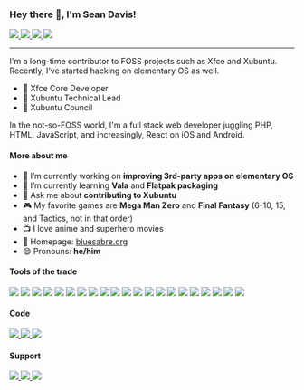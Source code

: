 ### Hey there 👋, I'm Sean Davis!

<a href="https://twitter.com/bluesabredavis">
  <img src="https://img.shields.io/badge/Twitter-@bluesabredavis-blue?logo=twitter&style=social">
</a>
<a href="https://www.facebook.com/bluesabre.org">
  <img src="https://img.shields.io/badge/Facebook-bluesabre.org-blue?logo=facebook&style=social">
</a>
<a href="https://fosstodon.org/@bluesabre">
  <img src="https://img.shields.io/badge/Mastodon-@bluesabre@fosstodon.org-blue?logo=mastodon&style=social">
</a>
<a href="https://www.linkedin.com/in/sean-davis-738b0429/">
  <img src="https://img.shields.io/badge/LinkedIn-Sean Davis-blue?logo=linkedin&style=social">
</a>

<hr>

I'm a long-time contributor to FOSS projects such as Xfce and Xubuntu. Recently, I've started hacking on elementary OS as well.

- 🎩 Xfce Core Developer
- 🎩 Xubuntu Technical Lead
- 🎩 Xubuntu Council

In the not-so-FOSS world, I'm a full stack web developer juggling PHP, HTML, JavaScript, and increasingly, React on iOS and Android.

#### More about me

- 🔭 I’m currently working on **improving 3rd-party apps on elementary OS**
- 🌱 I’m currently learning **Vala** and **Flatpak packaging**
- 💬 Ask me about **contributing to Xubuntu**
- 🎮 My favorite games are **Mega Man Zero** and **Final Fantasy** (6-10, 15, and Tactics, not in that order)
- 📺 I love anime and superhero movies
- 🏡 Homepage: <a href="https://bluesabre.org">bluesabre.org</a>
- 😄 Pronouns: **he/him**

#### Tools of the trade
<img src="https://img.shields.io/badge/elementary OS-fafbfc?logo=elementary&style=for-the-badge"> <img src="https://img.shields.io/badge/ubuntu-77216F?logo=ubuntu&style=for-the-badge"> <img src="https://img.shields.io/badge/Xfce-333333?logo=xfce&style=for-the-badge">
<img src="https://img.shields.io/badge/macOS-black?logo=apple&style=for-the-badge">
<img src="https://img.shields.io/badge/Apache-f49223?logo=apache&style=for-the-badge"> <img src="https://img.shields.io/badge/c/c++-fafbfc?logo=c&style=for-the-badge">
<img src="https://img.shields.io/badge/css-2565f1?logo=css3&style=for-the-badge">
<img src="https://img.shields.io/badge/Digital Ocean-fafbfc?logo=digitalocean&style=for-the-badge">
<img src="https://img.shields.io/badge/html5-fafbfc?logo=html5&style=for-the-badge">
<img src="https://img.shields.io/badge/javascript-black?logo=javascript&style=for-the-badge">
<img src="https://img.shields.io/badge/jQuery-0769ad?logo=jquery&style=for-the-badge">
<img src="https://img.shields.io/badge/Linode-fafbfc?logo=linode&style=for-the-badge">
<img src="https://img.shields.io/badge/MariaDB-4e629a?logo=mariadb&style=for-the-badge">
<img src="https://img.shields.io/badge/nginx-fafbfc?logo=nginx&style=for-the-badge">
<img src="https://img.shields.io/badge/php-fafbfc?logo=php&style=for-the-badge">
<img src="https://img.shields.io/badge/python-ffd343?logo=python&style=for-the-badge">
<img src="https://img.shields.io/badge/react-282c34?logo=react&style=for-the-badge">
<img src="https://img.shields.io/badge/sass-fafbfc?logo=sass&style=for-the-badge">
<img src="https://img.shields.io/badge/vala-403757?logo=gnome&style=for-the-badge">
<img src="https://img.shields.io/badge/vscode-007ACC?logo=visual%20studio%20code&style=for-the-badge">
<img src="https://img.shields.io/badge/Vue-35495e?logo=vue.js&style=for-the-badge">

#### Code
<a href="https://github.com/bluesabre">
  <img src="https://img.shields.io/badge/GitHub-bluesabre-blue?logo=github&style=for-the-badge">
</a>
<a href="https://launchpad.net/~bluesabre">
  <img src="https://img.shields.io/badge/Launchpad-bluesabre-blue?logo=launchpad&style=for-the-badge">
</a>
<a href="https://gitlab.xfce.org/bluesabre">
  <img src="https://img.shields.io/badge/Xfce-@bluesabre-blue?logo=gitlab&style=for-the-badge">
</a>

#### Support

<a href="https://github.com/sponsors/bluesabre">
  <img src="https://img.shields.io/badge/GitHub-Sponsor Me-blue?logo=Github%20Sponsors&style=for-the-badge">
</a>
<a href="https://www.patreon.com/bluesabre">
  <img src="https://img.shields.io/badge/Patreon-Become a Patron-blue?logo=patreon&style=for-the-badge">
</a>
<a href="https://paypal.me/bluesabre">
  <img src="https://img.shields.io/badge/PayPal-One Time Tip-blue?logo=paypal&style=for-the-badge">
</a>
